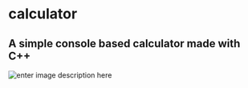 # calculator
 A simple console based calculator made with C++
--
![enter image description here](https://i.imgur.com/eZJlLOq.png)
